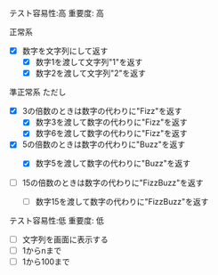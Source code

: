 テスト容易性:高 重要度: 高

正常系

- [x] 数字を文字列にして返す
  - [x] 数字1を渡して文字列"1"を返す
  - [x] 数字2を渡して文字列"2"を返す

準正常系
ただし

- [x] 3の倍数のときは数字の代わりに"Fizz"を返す
  - [x] 数字3を渡して数字の代わりに"Fizz"を返す
  - [x] 数字6を渡して数字の代わりに"Fizz"を返す

- [x] 5の倍数のときは数字の代わりに"Buzz"を返す
  - [x] 数字5を渡して数字の代わりに"Buzz"を返す


- [ ] 15の倍数のときは数字の代わりに"FizzBuzz"を返す
  - [ ] 数字15を渡して数字の代わりに"FizzBuzz"を返す


テスト容易性:低 重要度: 低

- [ ] 文字列を画面に表示する
- [ ] 1からnまで
- [ ] 1から100まで